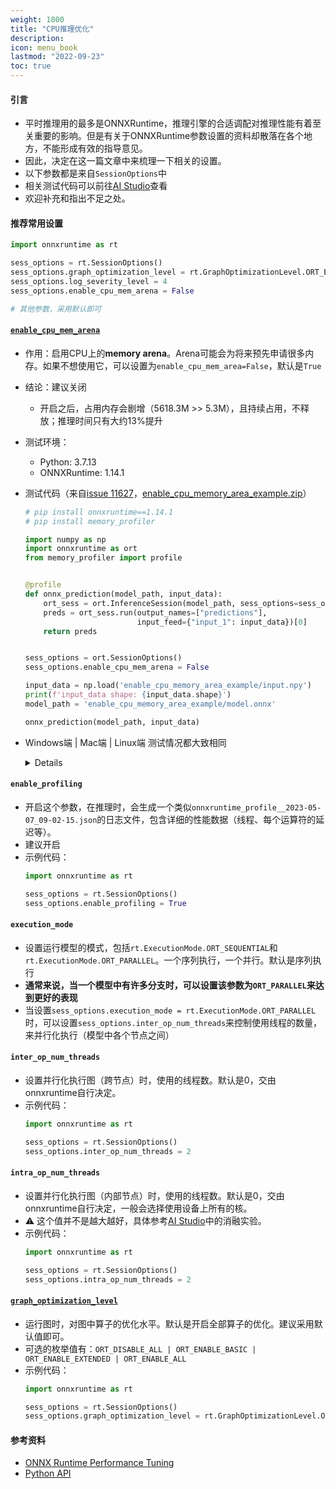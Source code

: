 ```yaml
---
weight: 1800
title: "CPU推理优化"
description:
icon: menu_book
lastmod: "2022-09-23"
toc: true
---
```


#### 引言
- 平时推理用的最多是ONNXRuntime，推理引擎的合适调配对推理性能有着至关重要的影响。但是有关于ONNXRuntime参数设置的资料却散落在各个地方，不能形成有效的指导意见。
- 因此，决定在这一篇文章中来梳理一下相关的设置。
- 以下参数都是来自`SessionOptions`中
- 相关测试代码可以前往[AI Studio](https://aistudio.baidu.com/aistudio/projectdetail/6109918?sUid=57084&shared=1&ts=1683438418669)查看
- 欢迎补充和指出不足之处。

#### 推荐常用设置
```python {linenos=table}
import onnxruntime as rt

sess_options = rt.SessionOptions()
sess_options.graph_optimization_level = rt.GraphOptimizationLevel.ORT_ENABLE_ALL
sess_options.log_severity_level = 4
sess_options.enable_cpu_mem_arena = False

# 其他参数，采用默认即可
```

#### [`enable_cpu_mem_arena`](https://onnxruntime.ai/docs/api/python/api_summary.html#onnxruntime.SessionOptions.enable_cpu_mem_arena)
- 作用：启用CPU上的**memory arena**。Arena可能会为将来预先申请很多内存。如果不想使用它，可以设置为`enable_cpu_mem_area=False`，默认是`True`
- 结论：建议关闭
  - 开启之后，占用内存会剧增（5618.3M >> 5.3M），且持续占用，不释放；推理时间只有大约13%提升

- 测试环境：
    - Python: 3.7.13
    - ONNXRuntime: 1.14.1
- 测试代码（来自[issue 11627](https://github.com/microsoft/onnxruntime/issues/11627)，[enable_cpu_memory_area_example.zip](https://github.com/microsoft/onnxruntime/files/8772315/enable_cpu_memory_area_example.zip)）
    ```python {linenos=table}
    # pip install onnxruntime==1.14.1
    # pip install memory_profiler

    import numpy as np
    import onnxruntime as ort
    from memory_profiler import profile


    @profile
    def onnx_prediction(model_path, input_data):
        ort_sess = ort.InferenceSession(model_path, sess_options=sess_options)
        preds = ort_sess.run(output_names=["predictions"],
                             input_feed={"input_1": input_data})[0]
        return preds


    sess_options = ort.SessionOptions()
    sess_options.enable_cpu_mem_arena = False

    input_data = np.load('enable_cpu_memory_area_example/input.npy')
    print(f'input_data shape: {input_data.shape}')
    model_path = 'enable_cpu_memory_area_example/model.onnx'

    onnx_prediction(model_path, input_data)
    ```
- Windows端 | Mac端 | Linux端 测试情况都大致相同
    <details>

    - `enable_cpu_mem_arena=True`
        ```bash {linenos=table}
        (demo) PS G:> python .\test_enable_cpu_mem_arena.py
        enable_cpu_mem_arena: True
        input_data shape: (32, 200, 200, 1)
        Filename: .\test_enable_cpu_mem_arena.py

        Line #    Mem usage    Increment  Occurrences   Line Contents
        =============================================================
            7     69.1 MiB     69.1 MiB           1   @profile
            8                                         def onnx_prediction(model_path, input_data):
            9     77.2 MiB      8.1 MiB           1       ort_sess = ort.InferenceSession(model_path, sess_options=sess_options)
            10     77.2 MiB      0.0 MiB           1       preds = ort_sess.run(output_names=["predictions"],
            11   5695.5 MiB   5618.3 MiB           1                            input_feed={"input_1": input_data})[0]
            12   5695.5 MiB      0.0 MiB           1       return preds
        ```
    - `enable_cpu_mem_arena=False`
        ```bash {linenos=table}
        (demo) PS G:> python .\test_enable_cpu_mem_arena.py
        enable_cpu_mem_arena: False
        input_data shape: (32, 200, 200, 1)
        Filename: .\test_enable_cpu_mem_arena.py

        Line #    Mem usage    Increment  Occurrences   Line Contents
        =============================================================
            7     69.1 MiB     69.1 MiB           1   @profile
            8                                         def onnx_prediction(model_path, input_data):
            9     76.9 MiB      7.8 MiB           1       ort_sess = ort.InferenceSession(model_path, sess_options=sess_options)
            10     76.9 MiB      0.0 MiB           1       preds = ort_sess.run(output_names=["predictions"],
            11     82.1 MiB      5.3 MiB           1                            input_feed={"input_1": input_data})[0]
            12     82.1 MiB      0.0 MiB           1       return preds
        ```

    </details>

#### `enable_profiling`
- 开启这个参数，在推理时，会生成一个类似`onnxruntime_profile__2023-05-07_09-02-15.json`的日志文件，包含详细的性能数据（线程、每个运算符的延迟等）。
- 建议开启
- 示例代码：
    ```python {linenos=table}
    import onnxruntime as rt

    sess_options = rt.SessionOptions()
    sess_options.enable_profiling = True
    ```

#### `execution_mode`
- 设置运行模型的模式，包括`rt.ExecutionMode.ORT_SEQUENTIAL`和`rt.ExecutionMode.ORT_PARALLEL`。一个序列执行，一个并行。默认是序列执行
- **通常来说，当一个模型中有许多分支时，可以设置该参数为`ORT_PARALLEL`来达到更好的表现**
- 当设置`sess_options.execution_mode = rt.ExecutionMode.ORT_PARALLEL`时，可以设置`sess_options.inter_op_num_threads`来控制使用线程的数量，来并行化执行（模型中各个节点之间）

#### `inter_op_num_threads`
- 设置并行化执行图（跨节点）时，使用的线程数。默认是0，交由onnxruntime自行决定。
- 示例代码：
    ```python {linenos=table}
    import onnxruntime as rt

    sess_options = rt.SessionOptions()
    sess_options.inter_op_num_threads = 2
    ```

#### `intra_op_num_threads`
- 设置并行化执行图（内部节点）时，使用的线程数。默认是0，交由onnxruntime自行决定，一般会选择使用设备上所有的核。
- ⚠️ 这个值并不是越大越好，具体参考[AI Studio](https://aistudio.baidu.com/aistudio/projectdetail/6109918?sUid=57084&shared=1&ts=1683438418669)中的消融实验。
- 示例代码：
    ```python {linenos=table}
    import onnxruntime as rt

    sess_options = rt.SessionOptions()
    sess_options.intra_op_num_threads = 2
    ```

#### [`graph_optimization_level`](https://github.com/microsoft/onnxruntime-openenclave/blob/openenclave-public/docs/ONNX_Runtime_Graph_Optimizations.md)
- 运行图时，对图中算子的优化水平。默认是开启全部算子的优化。建议采用默认值即可。
- 可选的枚举值有：`ORT_DISABLE_ALL | ORT_ENABLE_BASIC | ORT_ENABLE_EXTENDED | ORT_ENABLE_ALL`
- 示例代码：
    ```python {linenos=table}
    import onnxruntime as rt

    sess_options = rt.SessionOptions()
    sess_options.graph_optimization_level = rt.GraphOptimizationLevel.ORT_ENABLE_ALL
    ```

#### 参考资料
- [ONNX Runtime Performance Tuning](https://github.com/microsoft/onnxruntime-openenclave/blob/openenclave-public/docs/ONNX_Runtime_Perf_Tuning.md)
- [Python API](https://onnxruntime.ai/docs/api/python/api_summary.html)
